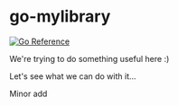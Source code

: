 # go-mylibrary

[![Go Reference](https://pkg.go.dev/badge/github.com/ifreespam/go-mylibrary.svg)](https://pkg.go.dev/github.com/ifreespam/go-mylibrary)

We're trying to do something useful here :)

Let's see what we can do with it...

Minor add
